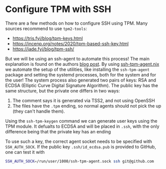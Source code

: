 # Configure TPM with SSH

There are a few methods on how to configure SSH using TPM.
Many sources recommend to use `tpm2-tools`:

- https://tris.fyi/blog/tpm-keys.html
- https://incenp.org/notes/2020/tpm-based-ssh-key.html
- https://jade.fyi/blog/tpm-ssh/

But we will be using an ssh-agent to automate this process!
The main explanation is found on the authors [blog post](https://linderud.dev/blog/store-ssh-keys-inside-the-tpm-ssh-tpm-agent/).
By using [ssh-tpm-agent.nix](./ssh-tpm-agent.nix) we automate the setup of the utilities,
like installing the `ssh-tpm-agent` package and setting the systemd processes,
both for the system and for the user!
The system process also generated two pairs of keys: RSA and ECDSA (Elliptic Curve Digital Signature Algorithm).
The public key has the same structure, but the private one differs in two ways:

1. The comment says it is generated via TSS2, and not using OpenSSH
2. The files have the `.tpm` ending,
   so normal agents should not pick the up (they can't handle them).

Using the `ssh-tpm-keygen` command we can generate user keys using the TPM module.
It defualts to ECDSA and will be placed in `.ssh`,
with the only difference being that the private key has an ending

To use such a key, the correct agent socket needs to be specified with `SSH_AUTH_SOCK`.
If the public key `.ssh/id_ecdsa.pub` is provided to GitHub, one can test it with

```sh
SSH_AUTH_SOCK=/run/user/1000/ssh-tpm-agent.sock ssh git@github.com
```
